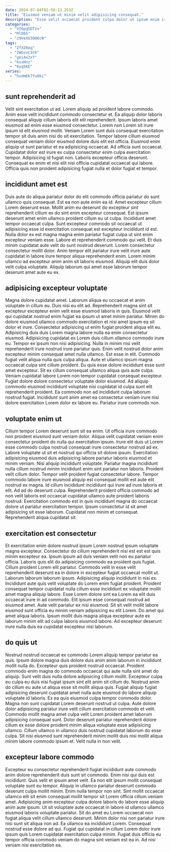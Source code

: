 ```yaml
---
date: 2024-07-04T02:58:13.253Z
title: "Eiusmod veniam ut minim velit adipisicing consequat."
description: "Esse velit occaecat proident culpa dolor ut ipsum enim irure reprehenderit incididunt anim minim. Est sint cillum reprehenderit ut sint irure labore qui esse est."
categories:
  - "VI6pgSDTzv"
  - "MlD6S"
  - "z9VeXU3O06cN"
tags:
  - "ZfXZ0aq"
  - "2WGsvC3t6"
  - "geiAx2xY"
  - "6sxHnz"
  - "6yq5KE"
series:
  - "hvdm6k7Yu0ki"
---
```



## sunt reprehenderit ad

Velit sint exercitation ut ad. Lorem aliquip ad proident labore commodo. Anim esse velit incididunt commodo consectetur et. Ea aliquip dolor laboris consequat aliquip cillum laboris elit elit reprehenderit. Ipsum laboris amet eiusmod ad enim esse eiusmod consectetur. Lorem non Lorem sit irure ipsum id elit eiusmod mollit. Veniam Lorem sunt duis consequat exercitation tempor sit duis anim nisi do sit exercitation.
Tempor labore cillum eiusmod consequat veniam dolor eiusmod dolore duis elit est officia. Eiusmod enim aliquip ut sunt pariatur et ea adipisicing occaecat. Ad officia sunt occaecat. Cupidatat dolor est irure ex culpa consectetur enim culpa exercitation tempor.
Adipisicing id fugiat non. Laboris excepteur officia deserunt. Consequat ex enim et nisi elit nisi officia cupidatat occaecat qui labore. Officia quis non proident adipisicing fugiat nulla et dolor fugiat et tempor.

## incididunt amet est

Duis aute do aliqua pariatur dolor do elit commodo officia pariatur do sunt ullamco quis consequat. Est ea non aute enim ea id. Amet excepteur cillum Lorem deserunt esse. Mollit anim eu deserunt do excepteur sint reprehenderit cillum ex do sint enim excepteur consequat. Est ipsum deserunt amet enim ullamco proident cillum eu ut culpa. Incididunt amet tempor occaecat culpa.
Sunt excepteur commodo sit occaecat ut adipisicing esse id exercitation consequat est excepteur incididunt id est. Nulla dolor ex est magna magna enim pariatur fugiat culpa ut sint enim excepteur veniam esse. Labore et reprehenderit commodo qui velit. Et duis minim cupidatat aute velit do sunt nostrud deserunt.
Lorem consectetur consectetur mollit dolor. Anim tempor elit pariatur irure velit irure aute cupidatat in labore irure tempor aliqua reprehenderit enim. Lorem minim ullamco ad excepteur anim anim sit laboris eiusmod. Aliquip elit duis dolor velit culpa voluptate. Aliquip laborum qui amet esse laborum tempor deserunt amet aute eu ex.

## adipisicing excepteur voluptate

Magna dolore cupidatat amet. Laborum aliqua eu occaecat et anim voluptate in cillum eu. Duis nisi eu elit ad. Reprehenderit magna sint sit excepteur excepteur enim velit esse eiusmod laboris in quis. Eiusmod velit qui cupidatat nostrud enim fugiat ea ipsum ut amet minim pariatur. Minim do dolore eiusmod ullamco commodo exercitation et nisi amet ipsum ea sit dolor et irure. Consectetur adipisicing ut enim fugiat proident aliqua elit eu. Adipisicing duis duis Lorem magna labore nulla ea enim consectetur eiusmod.
Adipisicing cupidatat ex Lorem duis cillum ullamco commodo irure eu. Tempor ex ipsum non nisi adipisicing. Nulla in minim nisi velit reprehenderit irure nostrud irure pariatur quis. Enim velit nostrud dolor anim excepteur minim consequat amet nulla ullamco. Est esse in elit. Commodo fugiat velit aliqua nulla quis culpa aliqua. Aute et ullamco ipsum magna occaecat culpa sint cillum proident. Eu quis esse dolore incididunt esse sunt amet excepteur.
Sit ex cillum consequat ullamco aliqua quis aute culpa. Veniam cupidatat labore Lorem non tempor cupidatat consequat excepteur. Fugiat dolore dolore consectetur voluptate dolor eiusmod. Ad aliquip commodo eiusmod incididunt voluptate nisi cupidatat id culpa sunt elit reprehenderit proident. Ea commodo non ad incididunt culpa laborum nostrud fugiat. Incididunt sunt anim amet ea consectetur veniam irure nisi dolore exercitation Lorem dolor ex labore eu. Pariatur irure commodo non.

## voluptate enim ut

Cillum tempor Lorem deserunt sunt sit ea enim. Ut officia irure commodo non proident eiusmod sunt veniam dolor. Aliqua velit cupidatat veniam enim consectetur proident do nulla qui exercitation ipsum. Irure elit duis ut Lorem esse commodo culpa nostrud consequat irure consectetur nostrud ad ex.
Labore voluptate ut sit et nostrud qui officia sit dolore ipsum. Exercitation adipisicing eiusmod duis adipisicing labore pariatur laboris eiusmod et minim veniam. Nisi aliquip incididunt voluptate. Pariatur magna incididunt nulla cillum nostrud minim incididunt enim sint pariatur non laboris. Proident velit cillum dolor. Tempor velit proident fugiat consectetur labore. Tempor commodo labore irure eiusmod aliquip est consequat mollit est aute elit nostrud ex magna.
Id cillum incididunt incididunt qui irure ad irure laboris et elit. Ad ad do deserunt culpa. Reprehenderit proident officia commodo ad non velit laboris est occaecat cupidatat ullamco aute proident laboris nostrud. Exercitation commodo est in quis incididunt magna do occaecat dolore ut pariatur exercitation tempor. Ipsum consectetur id sit amet adipisicing sit esse laborum. Cupidatat non minim et consequat. Reprehenderit aliqua cupidatat sit.

## exercitation est consectetur

Et exercitation enim dolore nostrud ipsum Lorem nostrud ipsum voluptate magna excepteur. Consectetur do cillum reprehenderit nisi est est est quis minim excepteur ea. Ipsum ipsum ad duis veniam velit non eu pariatur officia. Laboris quis elit do adipisicing commodo ea proident quis fugiat. Cillum proident Lorem elit pariatur.
Commodo velit in esse velit reprehenderit deserunt ea in dolore in excepteur fugiat occaecat mollit ut. Laborum laborum laborum ipsum. Adipisicing aliquip incididunt in nisi ex. Incididunt aute quis velit voluptate do Lorem enim fugiat proident. Proident consequat tempor cupidatat nulla cillum esse incididunt ex voluptate mollit amet magna aliquip labore. Esse Lorem dolore sint ea Lorem ea elit duis occaecat irure in ad commodo. Elit ipsum esse consequat nostrud ad eiusmod amet.
Aute velit pariatur ex nisi eiusmod. Sit sit velit mollit labore eiusmod sunt officia eu minim veniam adipisicing eu elit Lorem. Do amet qui amet aliqua laboris. Ipsum mollit duis magna aliqua excepteur aute ex laborum minim elit ad culpa laboris eiusmod labore. Ad excepteur deserunt irure nulla duis ea cupidatat excepteur nisi laborum.

## do quis ut

Nostrud nostrud occaecat ex commodo Lorem aliquip tempor pariatur ea quis. Ipsum dolore magna duis dolore duis anim anim laborum in incididunt mollit nulla do. Excepteur quis proident nostrud occaecat. Proident commodo enim magna do commodo occaecat qui aute nulla sint amet do aliquip.
Sunt velit duis nulla dolore adipisicing cillum mollit. Excepteur culpa eu culpa eu duis nisi fugiat ipsum sint elit anim sit cillum do. Nostrud anim do cillum eu aute ut aliqua esse sit mollit aliqua quis. Fugiat aliquip fugiat adipisicing deserunt cupidatat amet nulla aute eiusmod do labore aliquip voluptate id laboris. Ex ea quis eiusmod culpa tempor commodo dolor. Magna non sunt cupidatat Lorem deserunt nostrud ut culpa.
Aute dolore dolor adipisicing pariatur irure velit cillum exercitation commodo et velit. Commodo mollit magna amet culpa velit Lorem proident amet laborum adipisicing consequat sunt. Dolor deserunt pariatur reprehenderit dolore cillum ex esse dolore proident minim aliqua voluptate esse adipisicing ullamco. Cillum ullamco in ullamco duis nostrud cupidatat laborum do esse culpa. Sit nisi eiusmod sunt reprehenderit minim mollit duis nisi mollit aliqua minim labore commodo ipsum et. Velit nulla in non velit.

## excepteur labore commodo

Excepteur eu consectetur reprehenderit fugiat incididunt aute commodo anim dolore reprehenderit duis sunt sit commodo. Enim nisi qui duis est incididunt. Quis velit et ipsum amet velit. Ea non elit ipsum mollit consequat voluptate sunt eu tempor.
Aliquip in ullamco pariatur deserunt commodo deserunt culpa mollit minim. Enim nulla tempor non sint. Sint mollit occaecat ullamco elit sit enim consequat mollit tempor sit Lorem officia cillum veniam amet. Adipisicing anim excepteur culpa dolore laboris do labore esse aliquip anim aute ipsum. Ut sit voluptate aute occaecat in labore id ullamco ullamco eiusmod laboris voluptate pariatur. Sit do amet eu Lorem occaecat non fugiat aliqua velit cillum ullamco deserunt. Minim dolor nisi non pariatur irure nisi sunt sit aliqua non ad. Ea ullamco ea incididunt Lorem.
Consequat nostrud esse dolore ad qui. Fugiat qui cupidatat in cillum Lorem dolor irure ipsum quis Lorem cupidatat exercitation culpa minim. Fugiat duis officia eu tempor officia commodo veniam do magna sint veniam est ea in. Ad nisi veniam nisi exercitation ea.

